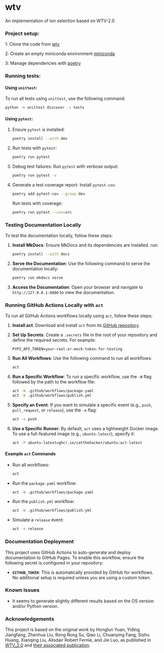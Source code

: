 # wtv
An implementation of ion selection based on WTV-2.0

### Project setup:

1: Clone the code from [wtv](https://github.com/RECETOX/wtv)

2: Create an empty miniconda environment [miniconda](https://www.anaconda.com/docs/getting-started/miniconda/main)

3: Manage dependencies with [poetry](https://python-poetry.org/)

### Running tests:

#### Using `unittest`:
To run all tests using `unittest`, use the following command:
```bash
python -m unittest discover -s tests
```

#### Using `pytest`:
1. Ensure `pytest` is installed:
   ```bash
   poetry install --with dev
   ```

2. Run tests with `pytest`:
   ```bash
   poetry run pytest
   ```

3. Debug test failures:
   Run `pytest` with verbose output:
   ```bash
   poetry run pytest -v
   ```

4. Generate a test coverage report:
   Install `pytest-cov`:
   ```bash
   poetry add pytest-cov --group dev
   ```

   Run tests with coverage:
   ```bash
   poetry run pytest --cov=src
   ```

### Testing Documentation Locally

To test the documentation locally, follow these steps:

1. **Install MkDocs**:
   Ensure MkDocs and its dependencies are installed.  run:
   ```bash
   poetry install --with docs
   ```

2. **Serve the Documentation**:
   Use the following command to serve the documentation locally:
   ```bash
   poetry run mkdocs serve
   ```

3. **Access the Documentation**:
   Open your browser and navigate to `http://127.0.0.1:8000` to view the documentation.

### Running GitHub Actions Locally with `act`

To run all GitHub Actions workflows locally using `act`, follow these steps:

1. **Install act**:
   Download and install `act` from its [GitHub repository](https://github.com/nektos/act).

2. **Set Up Secrets**:
   Create a `.secrets` file in the root of your repository and define the required secrets. For example:
   ```
   PYPI_API_TOKEN=your-real-or-mock-token-for-testing
   ```

3. **Run All Workflows**:
   Use the following command to run all workflows:
   ```bash
   act
   ```

4. **Run a Specific Workflow**:
   To run a specific workflow, use the `-W` flag followed by the path to the workflow file:
   ```bash
   act -W .github/workflows/package.yaml
   act -W .github/workflows/publish.yml
   ```

5. **Specify an Event**:
   If you want to simulate a specific event (e.g., `push`, `pull_request`, or `release`), use the `-e` flag:
   ```bash
   act -e push
   ```

6. **Use a Specific Runner**:
   By default, `act` uses a lightweight Docker image. To use a full-featured image (e.g., `ubuntu-latest`), specify it:
   ```bash
   act -P ubuntu-latest=ghcr.io/catthehacker/ubuntu:act-latest
   ```

#### Example `act` Commands

- Run all workflows:
  ```bash
  act
  ```

- Run the `package.yaml` workflow:
  ```bash
  act -W .github/workflows/package.yaml
  ```

- Run the `publish.yml` workflow:
  ```bash
  act -W .github/workflows/publish.yml
  ```

- Simulate a `release` event:
  ```bash
  act -e release
  ```

### Documentation Deployment

This project uses GitHub Actions to auto-generate and deploy documentation to GitHub Pages. To enable this workflow, ensure the following secret is configured in your repository:

- **`GITHUB_TOKEN`**: This is automatically provided by GitHub for workflows. No additional setup is required unless you are using a custom token.


### Known Issues

* It seems to generate slightly different results based on the OS version and/or Python version.

### Acknowledgements

This project is based on the original work by Honglun Yuan, Yiding Jiangfang, Zhenhua Liu, Rong Rong Su, Qiao Li, Chuanying Fang, Sishu Huang, Xianqing Liu, Alisdair Robert Fernie, and Jie Luo, as published in [WTV_2.0](https://github.com/yuanhonglun/WTV_2.0) and [their associated publication](https://doi.org/10.1016/j.molp.2024.04.012).

